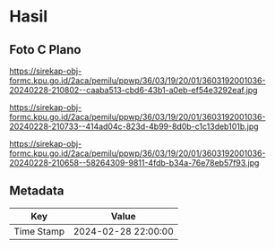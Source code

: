 # Hasil

## Foto C Plano

https://sirekap-obj-formc.kpu.go.id/2aca/pemilu/ppwp/36/03/19/20/01/3603192001036-20240228-210802--caaba513-cbd6-43b1-a0eb-ef54e3292eaf.jpg

https://sirekap-obj-formc.kpu.go.id/2aca/pemilu/ppwp/36/03/19/20/01/3603192001036-20240228-210733--414ad04c-823d-4b99-8d0b-c1c13deb101b.jpg

https://sirekap-obj-formc.kpu.go.id/2aca/pemilu/ppwp/36/03/19/20/01/3603192001036-20240228-210658--58264309-9811-4fdb-b34a-76e78eb57f93.jpg


## Metadata

| Key        | Value               |
| ---------- | ------------------- |
| Time Stamp | 2024-02-28 22:00:00 |



